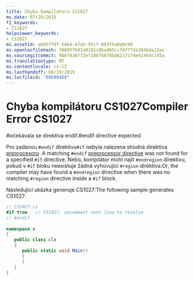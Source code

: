 ```yaml
---
title: Chyba kompilátoru CS1027
ms.date: 07/20/2015
f1_keywords:
- CS1027
helpviewer_keywords:
- CS1027
ms.assetid: a6657f0f-5664-47a5-95cf-803f5a0e0c90
ms.openlocfilehash: 39892f691a0191c0bad65ccf8f77d1304b4a13ac
ms.sourcegitcommit: 986f836f72ef10876878bd6217174e41464c145a
ms.translationtype: MT
ms.contentlocale: cs-CZ
ms.lasthandoff: 08/19/2019
ms.locfileid: "69609400"
---
```

# <a name="compiler-error-cs1027"></a><span data-ttu-id="17c41-102">Chyba kompilátoru CS1027</span><span class="sxs-lookup"><span data-stu-id="17c41-102">Compiler Error CS1027</span></span>
<span data-ttu-id="17c41-103">\#očekávala se direktiva endif.</span><span class="sxs-lookup"><span data-stu-id="17c41-103">\#endif directive expected</span></span>  
  
 <span data-ttu-id="17c41-104">Pro zadanou `#endif` direktivu`#if` nebyla nalezena shodná direktiva [preprocesoru](../language-reference/preprocessor-directives/index.md) .</span><span class="sxs-lookup"><span data-stu-id="17c41-104">A matching `#endif` [preprocessor directive](../language-reference/preprocessor-directives/index.md) was not found for a specified `#if` directive.</span></span> <span data-ttu-id="17c41-105">Nebo, kompilátor mohl najít `#endregion` direktivu, pokud v `#if` bloku neexistuje žádná vyhovující `#region` direktiva.</span><span class="sxs-lookup"><span data-stu-id="17c41-105">Or, the compiler may have found a `#endregion` directive when there was no matching `#region` directive inside a `#if` block.</span></span>  
  
 <span data-ttu-id="17c41-106">Následující ukázka generuje CS1027:</span><span class="sxs-lookup"><span data-stu-id="17c41-106">The following sample generates CS1027:</span></span>  
  
```csharp  
// CS1027.cs  
#if true   // CS1027, uncomment next line to resolve  
// #endif  
  
namespace x  
{  
   public class clx  
   {  
      public static void Main()  
      {  
      }  
   }  
}  
```
